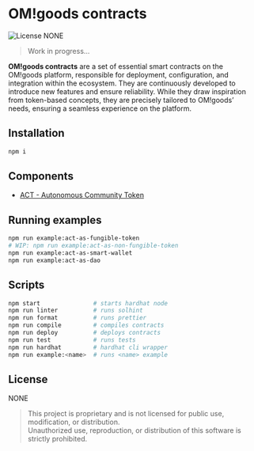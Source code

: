 # OM!goods contracts

![License NONE][license-image]

> Work in progress...

**OM!goods contracts** are a set of essential smart contracts on the OM!goods platform, responsible for deployment,
configuration, and integration within the ecosystem. They are continuously developed to introduce new features and
ensure reliability. While they draw inspiration from token-based concepts, they are precisely tailored to OM!goods’
needs, ensuring a seamless experience on the platform.

## Installation

```bash
npm i
```

## Components

* [ACT - Autonomous Community Token](docs/act/README.md)

## Running examples

```bash
npm run example:act-as-fungible-token
# WIP: npm run example:act-as-non-fungible-token 
npm run example:act-as-smart-wallet
npm run example:act-as-dao
```

## Scripts

```bash
npm start               # starts hardhat node
npm run linter          # runs solhint
npm run format          # runs prettier
npm run compile         # compiles contracts
npm run deploy          # deploys contracts
npm run test            # runs tests
npm run hardhat         # hardhat cli wrapper
npm run example:<name>  # runs <name> example
```

## License

NONE

> This project is proprietary and is not licensed for public use, modification, or distribution.<br/>
> Unauthorized use, reproduction, or distribution of this software is strictly prohibited.

[license-image]: https://img.shields.io/badge/license-NONE-red.svg
